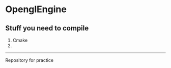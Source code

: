 # OpenglEngine
## Stuff you need to compile
1. Cmake
2. 
________________________
Repository for practice
